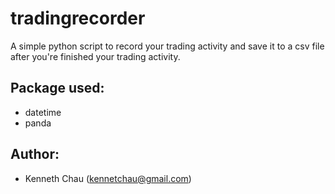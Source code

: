 # tradingrecorder
A simple python script to record your trading activity and save it to a csv file after you're finished your trading activity.

## Package used:
* datetime
* panda

## Author:
* Kenneth Chau (kennetchau@gmail.com)
